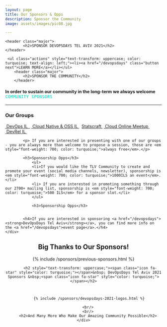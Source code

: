 ```yaml
---
layout: page
title: Our Sponsors & Opps
description: Sponsor the Community
image: assets/images/pic08.jpg

---
```

<div id="main" class="alt">

<!-- One -->
<section id="one">
	<div class="inner">

	<header class="major">
			<h2>SPONSOR DEVOPSDAYS TEL AVIV 2021</h2>
	</header>

	 <ul class="actions" style="text-transform: uppercase; color: turquoise; text-align: left;"><li><a href="/devopsdays" class="button next">LEARN MORE</a></li></ul> 
		<header class="major">
			<h2>SPONSOR THE COMMUNITY</h2>
		</header>
<!-- Content -->
<h4 id="content">In order to sustain our community in the long-term we always welcome <strong style="font-family: monospace; color: turquoise;">COMMUNITY SPONSORS</strong> </h4>
<hr class="major" />
			<h3 id="packages"> Our Groups</h3>
            <p><a href="https://www.meetup.com/devops-in-israel/" target="_blank">&nbsp;DevOps IL &nbsp;</a> <i class="icon fa-cog" style="color: #faa344"></i> <a href="https://www.meetup.com/cloud-native-oss" target="_blank">&nbsp;Cloud Native & OSS IL&nbsp;</a> <i class="icon fa-cog" style="color: #d95374;"></i> &nbsp;<a href="https://www.meetup.com/statscraft/" target="_blank">Statscraft&nbsp;</a> <i class="icon fa-cog" style="color: #c0d44f;"></i> <a href="https://www.meetup.com/Cloud-Online-Meetup" target="_blank">&nbsp;Cloud Online Meetup&nbsp;</a> <i class="icon fa-cog" style="color: #a472d4;"></i><a href="https://www.meetup.com/DevRel/" target="_blank">&nbsp;DevRel IL&nbsp;</a> </p>          

            <p> If you are interested in presenting with one of our groups - you are always more than welcome to propose a session, those are <em style="font-weight: 700; color: turquoise;">always free</em>.</p>
            
            <h3>Sponsorship Opps</h3>
                <ul>
                <li>If you would like the TLV Community to create and promote your event (social media channels, newsletter), sponsorship is <em style="font-weight: 700; color: turquoise;">1000ILS an event</em>.</li>
                <li> If you are interested in promoting something through our 2700+ mailing list, sponsorship is <em style="font-weight: 700; color: turquoise;">500 ILS</em> for a sponsor slot.</li>
                </ul>
            
		        <h3>Sponsorship Opps</h3>

                          
            <h4>If you are interested in sponsoring <a href="/devopsdays"><strong>DevOpsDays Tel Aviv</strong></a>, you can find more info on the <a href="/devopsdays">event page</a>.</h4>
	</div>

</section>


<!-- One -->
<section id="one">
	<div class="inner" style="text-align: center;">
			<h2> Big Thanks to Our Sponsors!</h2>
<!-- Content -->
        {% include /sponsors/previous-sponsors.html %}
		

		  <h2 style="text-transform: uppercase;"><span class="icon fa-star" style="color: turquoise;"></span>&nbsp; DevOpsDays Tel Aviv 2021 Sponsors &nbsp;<span class="icon fa-star" style="color: turquoise;"></span></h2>



		 {% include /sponsors/devopsdays-2021-logos.html %}

		<br/>
        <br/>
        <h2>And Many More Who Make Our Amazing Community Possible</h2>
	</div>
</section>


</div>


